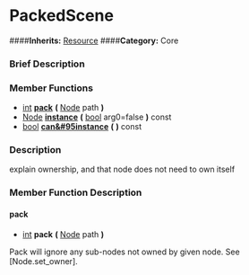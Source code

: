 #  PackedScene  
####**Inherits:** [Resource](class_resource)
####**Category:** Core

###  Brief Description  


###  Member Functions 
  * [int](class_int)  **[pack](#pack)**  **(** [Node](class_node) path  **)**
  * [Node](class_node)  **[instance](#instance)**  **(** [bool](class_bool) arg0=false  **)** const
  * [bool](class_bool)  **[can&#95instance](#can_instance)**  **(** **)** const

###  Description  
explain ownership, and that node does not need to own itself

###  Member Function Description  

#### <a name="pack">pack</a>
  * [int](class_int)  **pack**  **(** [Node](class_node) path  **)**

Pack will ignore any sub-nodes not owned by given
			node. See [Node.set_owner].
